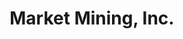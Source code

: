 ---
templateKey: 'home-page'
title: Market Mining, Inc.
meta_title: Home | Market Mining, Inc
meta_description: >-
  Cum sociis natoque penatibus et magnis dis parturient montes, nascetur
  ridiculus mus. Aenean eu leo quam. Pellentesque ornare sem lacinia quam
  venenatis vestibulum. Sed posuere consectetur est at lobortis. Cras mattis
  consectetur purus sit amet fermentum.
heading: Services
description: >-
  デジタルトランスフォーメーションからデジタル・技術を活用した業務効率化まで幅広いサービスを提供しています。
offerings:
  blurbs:
    - image: /img/dx.png
      header: DX支援
      text: >
        企業のデジタル化に向けたプロジェクト計画、PoC計画、技術選定の支援をします。
        素早く小さな成果Quick Winを積み重ねることでニーズを把握し、最終ゴールまでの
        ロードマップをしき、プロジェクトの成功確率を高めます。
    - image: /img/programming.jpg
      header: デジタル教育支援
      text: >
        プログラミング教育を授業に取り入れたい教育機関、事業者向けにカリキュラムの作成と
        教材の選定を支援いたします。
        クラウドのコーディング環境を活用することで、スマートフォンのアプリ開発や
        IoT開発を体験することができます。
    - image: /img/marketing.jpg
      header: デジタル・マーケティング支援
      text: >
        インターネット広告を活用し効果の見えるマーケティングの支援をします。
        広告の出稿、流入経路の分析、ターゲット分析、マーケティング自動化など
        デジタルならではの手法を活用し効率を最大化します。
    - image: /img/data_analysis.jpg
      header: データ活用・データ分析支援
      text: >
        既存のデータから知見を取り出すだけでなく、あるべきデータの形を定義し
        データを元にした意思決定プロセスとシステムの改善を行います。
    - image: /img/service_development.jpg
      header: デジタル・サービス開発
      text: >
        自社でコンセプトを打ち出し、製品の開発・改善活動を行っています。
    - image: /img/bizdev.jpg
      header: 事業開発・プロダクト開発支援
      text: >
        技術を活用した新規事業の開発プロジェクトに対してのリサーチ業務や
        MVP開発、PoCの計画を支援しています。

---